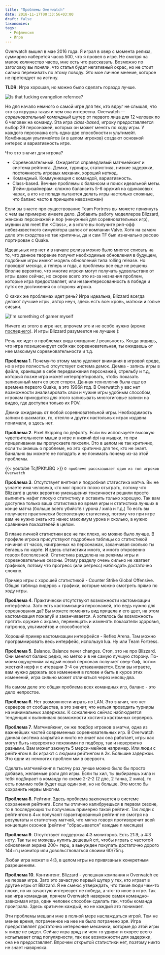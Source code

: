 ```yaml
---
title: "Проблемы Overwatch"
date: 2018-11-17T00:33:56+03:00
draft: false
taxonomies:
tags:
  - Рефлексия
  - Игра
---
```


Overwatch вышел в мае 2016 года. Я играл в овер с момента релиза,
суммарно наберется часов 500, что я провел в игре. Не смотря на малое количество
часов, мне есть что рассказать. Возможно по заголовку вы поняли, что
статья будет негативный окрас, но не стоит сильно переживать по этому
поводу. Это мое личное мнение, которое не претендует на истину.

**TLDR**: Игра хорошая, но можно было сделать гораздо лучше.

![Is that fucking evangelion refernce?](/img/evaover.jpeg)

Но для начало немного о самой игре для тех, кто вдруг не слышал, что это за
игрушка такая и чем она интересна. Overwatch — *соревновательный командный* шутер
от первого лица для 12 человек по 6 человек на команду. Эта игра *class-based*,
игроку предоставляется выбор 29 персонажей, которых он может менять по ходу
игры. У каждого персонажа есть одна-две способности и ультимейт.
Комбинации ультимейтов (и в целом игроков) создают основной интерес и
вариативность игре.

Что это значит для игрока?

- Соревновательный. Ожидается справедливый матчмейкинг и система рейтинга.
Демки, турниры, статистика, низкие задержки, постоянность игровых механик,
хороший неткод.
- Командный. Коммуникация с командой, вариативность.
- Class-based. Вечные проблемы с балансом и поиск идеальной меты.
(Гейм-дизайнерам: сложно балансить 5-6 оружий на одинаковых чарах, а кто
не попадя пытаются делать игры настолько сложные, что баланс часто в принципе
невозможен)

Если вы знаете про существование Team Fortress вы можете прикинуть с чем вы
примерно имеете дело. Добавить работу моделлеров Blizzard, женских персонажей и
лор (ненужный для соревновательных игр), мувики аля meet the \<Class\>, и
в итоге вы получите рип-офф небезизвестного симулятора шапок от компании Valve.
Хотя на самом деле эти сходства не так критичны, да и сам TF был изначально
расово портирован с Quake.

Идеальных игр нет и в начале релиза можно было многое списать на то, что данное
творение получит необходимые обновления в будущем, подобные игры имеют модель
обновлений типа rolling release. Но проходят месяца, а теперь и года, а проблемы
все еще не решены. Вполне вероятно, что многие игроки
могут получать удовольствие от игры даже сейчас, но скорее всего это из-за
незнания проблем, которые игра предоставляет, или незаинтересованность в победе
и путях ее достижения со стороны игрока.

О каких же проблемах идет речь? Игра идеальна, Blizzard всегда делают лучшие
игры, автор неуч, здесь есть все:
кровь, матюки и голые сиськи.

![I'm something of gamer myself](/img/something.jpeg)

Ничего из этого в игре нет, впрочем это и не особо нужно (кроме
[последнего](https://gelbooru.com/index.php?page=post&s=list&tags=d.va_%28overwatch%29+sort%3ascore)).
И игры Blizzard разумеется не лучшие (:

Речь же идет о проблемах вида ожидание / реальность. Когда видишь, что игра
позиционирует себя как соревновательная, ты ожидаешь от нее максимум
соревновательности и т.д.

**Проблема 1**. Почему-то этому мало уделяют внимания в игровой среде, но в игре
полностью отсутствует система демок. Демка - запись игры в файле,
хранящая в себе передвижения персонажей, стрельбу и т.д, который позже
игра может интерпретировать, чтобы показать записанный матч со всех сторон.
Данная технология была еще во времена первого Quake, а это 1996й год.
В Overwatch у вас нет возможности анализировать свои и чужие игры удобным
способом, игрокам приходится для этого записывать многогиговые записи на видео,
где доступен только их POV.

Демки ожидаешь от любой соревновательной игры. Необходимость записи в шахматах,
го, отелло и других настольных играх издавна понимали, а здесь нет.

**Проблема 2**. Pixel Skipping по дефолту. Если вы используете высокую
чувствительности мыши в игре и низкий dpi на мышки, то при прицеливании
вы пропускаете пиксели. Это в целом не так критично, если ты знаешь о проблеме,
но это критично для тех, кто не знает. Банально вы можете не попадать и не
понимать почему из-за этой проблемы.

{{< youtube TcjfPKftJBQ >}}
```О проблеме рассказывает один из топ игроков Overwatch ```

**Проблема 3**. Отсутствует внятная и подробная статистика матча. Вы не узнаете
имя человека, кто мог просто плохо отыграть, потому что Blizzard в целях вероятно
уменьшения токсичности решили просто выпилить нафиг плохую статистику и оставить
только хорошую. Так вам доступна только ваша статистика во время игры и статистика
лучших в конце матча (больше всего убийств / урона / хила и т.д.) То есть вы
получаете практически бесполезную статистику, потому что при игре вам не нужно
знать кто нанес максимум урона и сколько, а нужно сравнение показателей в целом.

В плане личной статистики все не так плохо, но можно было лучше. В профиле
игрока присутствуют подробные таблицы со статистикой начиная от часов,
наигранных на персонажах, заканчивая сколько ты бегаешь по карте. И здесь
статистики много, и много откровенно говоря бесполезной. Статистика разделена
на режимы игры и соревновательные сезоны. Этому разделу очень сильно не хватает
графиков, потому что прогресс (или регресс) наблюдать достаточно сложно.

Пример игры с хорошей статистикой - Counter Strike Global Offensive.
Общая таблица лидеров + графики, которые можно смотреть прямо по ходу игры.

**Проблема 4**. Практически отсутствуют возможности кастомизации интерфейса.
Зато есть кастомизация персонажей, это ведь нужно для соревнования да? Вы можете
поменять вид прицела и его цвет, на этом кастомизация пожалуй и заканчивается.
А хотелось бы возможность прятать оружие с экрана, перемещать и изменять
показатели здоровья, патронов, ультимейтов и способностей.

Хороший пример кастомизации интерфейся - Reflex Arena. Там можно программировать
весь интерфейс, используя lua. Ну или Team Fortress.

**Проблема 5**. Balance. Balance never changes. Стоп, это не про Blizzard.
Они меняют баланс редко, но метко и в не самую лучшую сторону. По-моим ощущениям
каждый новый персонаж получает овер-баф, потом жесткий нерф и с итерации 3-4
он устаканивается. Если вы играете, вам нужно держать все изменения в голове
и быть в курсе этих изменений, игра сильно может отличаться через месяц-два.

На самом деле это общая проблема всех командных игр, баланс - это дело непростое.

**Проблема 6**. Нет возможности играть по LAN. Это значит, что нет серверов
от сообщества, а это значит, что нельзя проводить турниры на минимальных
задержках. К сожалению сейчас наблюдается тенденция к выпиливаю возможности
хостинга кастомных серверов.

**Проблема 7**. Матчмейкинг, он же подбор игроков в матчи, одна из важнейших
частей современных соревновательных игр. В Overwatch данная система закрытая
и никто не знает как она работает, игры как могут быть невероятно похожими
по подбору, так и невероятно разными. Вам может закинуть 5 мерси-мейнов
например. Или люди с рейтингом в 4к играют с людьми рейтингом в 2к. Большие
задержки. Это одни из немногих проблем мм в овервотч.

Сделать матчмейкинг в тысячу раз лучше можно было бы просто добавив, желаемые
роли для игры. Если ты хил, ты выбираешь хила и тебя подбирает в команду по
схеме 2-2-2 (2 дпс, 2 танка, 2 хила), то есть помимо тебя будет еще один хил,
но не больше. Это могло бы сохранить нервы многим.

**Проблема 8**. Рейтинг. Здесь проблема заключается в системе сохранения рейтинга.
Если ты отлично калибруешься в первом сезоне, то в последующих ты получаешь
примерно такой рейтинг. Так люди с рейтингом в 4+к получают гарантированный
рейтинг не смотря на результаты и статистику матчей, что мягко говоря
противоречит всей концепции сезонов (рейтинг "сбрасывается" каждые n месяцев)

**Проблема 9**. Отсутствует поддержка 4:3 мониторов. Есть 21:9, а 4:3 нету.
Так ты не можешь купить дешевый crt, чтобы играть с частотой обновления экрана
200+ герц, а вынужден покупать достаточно дорого 144+гц монитор или
довольствоваться своими 60/75гц.

Любая игра может в 4:3, в целом игры не привязаны к конкретным разрешениям.

**Проблема 10**. Контингент. Blizzard - успешная компания и Overwatch ее не
первая игра. Зато это зачастую первый шутер у тех, кто играет в другие игры
от Blizzard. Я не смеюс утверждать, что такие люди чем-то плохи, но их
зачастую интересует не победа, а что-то иное в игре. Так как игра командная,
причем Overwatch наверное самая командно-зависимая игра, один человек
способен сделать так, чтобы команда проиграла. Здесь критичен каждый, но не
каждый это понимает.

Эти проблемы мешали мне в полной мере наслаждаться игрой. Тем не менее время,
потраченное на нее не было потрачено зря. Игра предоставляет достаточно
интересные механики, которые до этой игры я нигде не видел. Сейчас игра вряд ли
чем-то удивит и скорее всего испытывает спад популярности, так как возможности
для задержки, она не предоставляет. Впрочем открытой статистики нет, поэтому
никто не знает навярняка.
